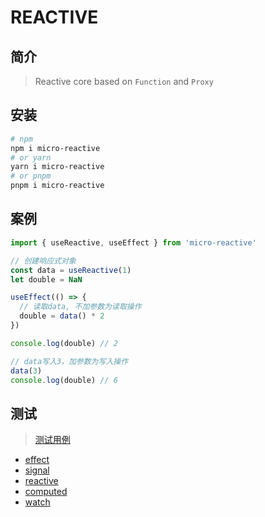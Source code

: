 # REACTIVE

## 简介

> Reactive core based on `Function` and `Proxy`

## 安装

```bash
# npm
npm i micro-reactive
# or yarn
yarn i micro-reactive
# or pnpm
pnpm i micro-reactive
```

## 案例

```ts
import { useReactive, useEffect } from 'micro-reactive'

// 创建响应式对象
const data = useReactive(1)
let double = NaN

useEffect(() => {
  // 读取data, 不加参数为读取操作
  double = data() * 2
})

console.log(double) // 2

// data写入3，加参数为写入操作
data(3)
console.log(double) // 6
```

## 测试

> [测试用例](https://github.com/Yuki-0505/micro-reactive/tree/master/tests)

- [effect](https://github.com/Yuki-0505/micro-reactive/blob/master/tests/effect.spec.ts)
- [signal](https://github.com/Yuki-0505/micro-reactive/blob/master/tests/signal.spec.ts)
- [reactive](https://github.com/Yuki-0505/micro-reactive/blob/master/tests/reactive.spec.ts)
- [computed](https://github.com/Yuki-0505/micro-reactive/blob/master/tests/computed.spec.ts)
- [watch](https://github.com/Yuki-0505/micro-reactive/blob/master/tests/watch.spec.ts)
